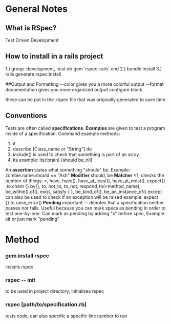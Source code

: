 # General Notes
## What is RSpec?
Test Driven Development

## How to install in a rails project
1.) group :development, :test do
gem 'rspec-rails'
end
2.) bundle install
3.) rails generate rspec:install

##Output and Formatting
--color gives you a more colorful output
--format documentation gives you more organized output
configure block

these can be put in the .rspec file that was originally generated to save time


## Conventions
Tests are often called **specifications**.  **Examples** are given to test a program inside of a specification.  Command example methods:
1. it
2. describe [Class_name or "String"] do
3. include() is used to check that something is part of an array
4. its example: its(:brain) {should be_nil}

An **assertion** states what something "should" be.  Example: zombie.name.should == "Ash"
**Modifier** should, be
**Matcher** <1; checks the number of things: <, have, have(), have_at_least(), have_at_most(), expect{} .to chant {}.by{}, to, not_to, to_not, respond_to(<method_name), be_within(<range>).of(<expected>), exist, satisfy { <block> }, be_kind_of(<class>), be_an_instance_of(<class>)
except can also be used to check if an exception will be raised example: expect {}.to raise_error()
**Pending** important -- denotes that a specification neither passes nor fails.  Useful because you can mark specs as pending in order to test one-by-one.  Can mark as pending by adding "x" before spec, Example: xit or just mark "pending"

# Method
### gem install rspec 
installs rspec
### rspec -- init
to be used in project directory, initializes rspec
### rspec [path/to/specification.rb] 
tests code, can also specific a specific line number to run